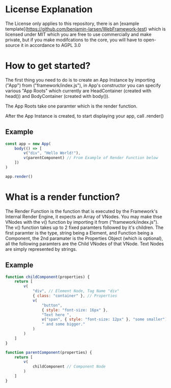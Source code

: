 # License Explanation
The License only applies to this repository, there is an [example template[(https://github.com/benjamin-larsen/WebFramework-test) which is licensed under MIT which you are free to use commercially and make private, but if you make modifcations to the core, you will have to open-source it in accordance to AGPL 3.0

# How to get started?
The first thing you need to do is to create an App Instance by importing ("App") from ("framework/index.js"), in App's constructor you can specify various "App Roots" which currently are HeadContainer (created with head()) and BodyContainer (created with body()).

The App Roots take one paramter which is the render function.

After the App Instance is created, to start displaying your app, call .render()

## Example
```js
const app = new App(
    body(() => [
        v("div", "Hello World!"),
        v(parentComponent) // From Example of Render Function below
    ])
)

app.render()
```

# What is a render function?
The Render Function is the function that is executed by the Framework's Internal Render Engine, it expects an Array of VNodes. You may make thse VNodes with the v() function by importing it from ("framework/index.js"). The v() function takes up to 2 fixed paramters followed by it's children. The first paramter is the type, string being a Element, and Function being a Component, the 2nd paramater is the Properties Object (which is optional), all the following paramters are the Child VNodes of that VNode. Text Nodes are simply represented by strings.

## Example
```js
function childComponent(properties) {
    return [
        v(
            "div", // Element Node, Tag Name "div"
            { class: "container" }, // Properties
            v(
                "button",
                { style: "font-size: 16px" },
                "Text here ",
                v("span", { style: "font-size: 12px" }, "some smaller"),
                " and some bigger."
            )
        )
    ]
}

function parentComponent(properties) {
    return [
        v(
            childComponent // Component Node
        )
    ]
}
```
